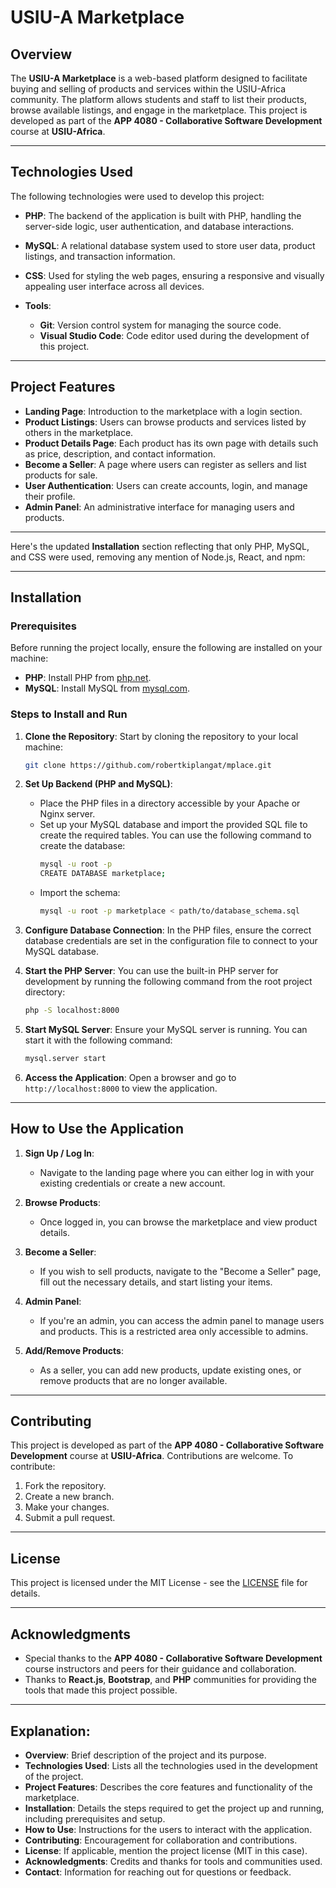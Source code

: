 # USIU-A Marketplace

## Overview

The **USIU-A Marketplace** is a web-based platform designed to facilitate buying and selling of products and services within the USIU-Africa community. The platform allows students and staff to list their products, browse available listings, and engage in the marketplace. This project is developed as part of the **APP 4080 - Collaborative Software Development** course at **USIU-Africa**.

---

## Technologies Used

The following technologies were used to develop this project:

- **PHP**: The backend of the application is built with PHP, handling the server-side logic, user authentication, and database interactions.
- **MySQL**: A relational database system used to store user data, product listings, and transaction information.
- **CSS**: Used for styling the web pages, ensuring a responsive and visually appealing user interface across all devices.


- **Tools**:
  - **Git**: Version control system for managing the source code.
  - **Visual Studio Code**: Code editor used during the development of this project.

---

## Project Features

- **Landing Page**: Introduction to the marketplace with a login section.
- **Product Listings**: Users can browse products and services listed by others in the marketplace.
- **Product Details Page**: Each product has its own page with details such as price, description, and contact information.
- **Become a Seller**: A page where users can register as sellers and list products for sale.
- **User Authentication**: Users can create accounts, login, and manage their profile.
- **Admin Panel**: An administrative interface for managing users and products.

---

Here's the updated **Installation** section reflecting that only PHP, MySQL, and CSS were used, removing any mention of Node.js, React, and npm:

---

## Installation

### Prerequisites

Before running the project locally, ensure the following are installed on your machine:

- **PHP**: Install PHP from [php.net](https://www.php.net/).
- **MySQL**: Install MySQL from [mysql.com](https://www.mysql.com/).

### Steps to Install and Run

1. **Clone the Repository**:
   Start by cloning the repository to your local machine:

   ```bash
   git clone https://github.com/robertkiplangat/mplace.git
   ```

2. **Set Up Backend (PHP and MySQL)**:

   - Place the PHP files in a directory accessible by your Apache or Nginx server.
   - Set up your MySQL database and import the provided SQL file to create the required tables. You can use the following command to create the database:
     ```bash
     mysql -u root -p
     CREATE DATABASE marketplace;
     ```
   - Import the schema:
     ```bash
     mysql -u root -p marketplace < path/to/database_schema.sql
     ```

3. **Configure Database Connection**:
   In the PHP files, ensure the correct database credentials are set in the configuration file to connect to your MySQL database.

4. **Start the PHP Server**:
   You can use the built-in PHP server for development by running the following command from the root project directory:
   ```bash
   php -S localhost:8000
   ```

5. **Start MySQL Server**:
   Ensure your MySQL server is running. You can start it with the following command:

   ```bash
   mysql.server start
   ```

6. **Access the Application**:
   Open a browser and go to `http://localhost:8000` to view the application.

---

## How to Use the Application

1. **Sign Up / Log In**:
   - Navigate to the landing page where you can either log in with your existing credentials or create a new account.
2. **Browse Products**:
   - Once logged in, you can browse the marketplace and view product details.
3. **Become a Seller**:

   - If you wish to sell products, navigate to the "Become a Seller" page, fill out the necessary details, and start listing your items.

4. **Admin Panel**:

   - If you're an admin, you can access the admin panel to manage users and products. This is a restricted area only accessible to admins.

5. **Add/Remove Products**:
   - As a seller, you can add new products, update existing ones, or remove products that are no longer available.

---

## Contributing

This project is developed as part of the **APP 4080 - Collaborative Software Development** course at **USIU-Africa**. Contributions are welcome. To contribute:

1. Fork the repository.
2. Create a new branch.
3. Make your changes.
4. Submit a pull request.

---

## License

This project is licensed under the MIT License - see the [LICENSE](LICENSE) file for details.

---

## Acknowledgments

- Special thanks to the **APP 4080 - Collaborative Software Development** course instructors and peers for their guidance and collaboration.
- Thanks to **React.js**, **Bootstrap**, and **PHP** communities for providing the tools that made this project possible.

---

## Explanation:

- **Overview**: Brief description of the project and its purpose.
- **Technologies Used**: Lists all the technologies used in the development of the project.
- **Project Features**: Describes the core features and functionality of the marketplace.
- **Installation**: Details the steps required to get the project up and running, including prerequisites and setup.
- **How to Use**: Instructions for the users to interact with the application.
- **Contributing**: Encouragement for collaboration and contributions.
- **License**: If applicable, mention the project license (MIT in this case).
- **Acknowledgments**: Credits and thanks for tools and communities used.
- **Contact**: Information for reaching out for questions or feedback.
